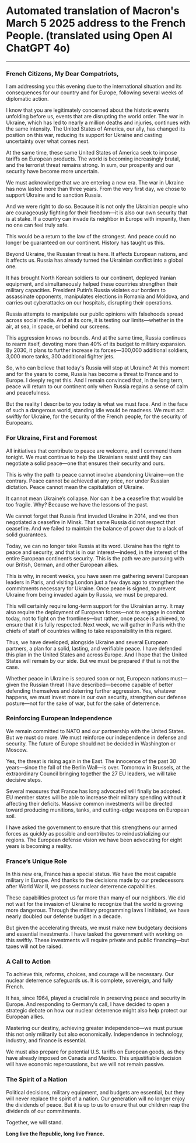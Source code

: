 # Automated translation of Macron's March 5 2025 address to the French People. (translated using Open AI ChatGPT 4o)

---

### **French Citizens, My Dear Compatriots,**
I am addressing you this evening due to the international situation and its consequences for our country and for Europe, following several weeks of diplomatic action. 

I know that you are legitimately concerned about the historic events unfolding before us, events that are disrupting the world order. The war in Ukraine, which has led to nearly a million deaths and injuries, continues with the same intensity. The United States of America, our ally, has changed its position on this war, reducing its support for Ukraine and casting uncertainty over what comes next.  

At the same time, these same United States of America seek to impose tariffs on European products. The world is becoming increasingly brutal, and the terrorist threat remains strong. In sum, our prosperity and our security have become more uncertain.

We must acknowledge that we are entering a new era. The war in Ukraine has now lasted more than three years. From the very first day, we chose to support Ukraine and to sanction Russia. 

And we were right to do so. Because it is not only the Ukrainian people who are courageously fighting for their freedom—it is also our own security that is at stake. If a country can invade its neighbor in Europe with impunity, then no one can feel truly safe.

This would be a return to the law of the strongest. And peace could no longer be guaranteed on our continent. History has taught us this.

Beyond Ukraine, the Russian threat is here. It affects European nations, and it affects us. Russia has already turned the Ukrainian conflict into a global one.

It has brought North Korean soldiers to our continent, deployed Iranian equipment, and simultaneously helped these countries strengthen their military capacities. President Putin’s Russia violates our borders to assassinate opponents, manipulates elections in Romania and Moldova, and carries out cyberattacks on our hospitals, disrupting their operations.

Russia attempts to manipulate our public opinions with falsehoods spread across social media. And at its core, it is testing our limits—whether in the air, at sea, in space, or behind our screens.

This aggression knows no bounds. And at the same time, Russia continues to rearm itself, devoting more than 40% of its budget to military expansion. By 2030, it plans to further increase its forces—300,000 additional soldiers, 3,000 more tanks, 300 additional fighter jets.

So, who can believe that today's Russia will stop at Ukraine? At this moment and for the years to come, Russia has become a threat to France and to Europe. I deeply regret this. And I remain convinced that, in the long term, peace will return to our continent only when Russia regains a sense of calm and peacefulness.

But the reality I describe to you today is what we must face. And in the face of such a dangerous world, standing idle would be madness. We must act swiftly for Ukraine, for the security of the French people, for the security of Europeans.

### **For Ukraine, First and Foremost**
All initiatives that contribute to peace are welcome, and I commend them tonight. We must continue to help the Ukrainians resist until they can negotiate a solid peace—one that ensures their security and ours.

This is why the path to peace cannot involve abandoning Ukraine—on the contrary. Peace cannot be achieved at any price, nor under Russian dictation. Peace cannot mean the capitulation of Ukraine.

It cannot mean Ukraine’s collapse. Nor can it be a ceasefire that would be too fragile. Why? Because we have the lessons of the past.

We cannot forget that Russia first invaded Ukraine in 2014, and we then negotiated a ceasefire in Minsk. That same Russia did not respect that ceasefire. And we failed to maintain the balance of power due to a lack of solid guarantees.

Today, we can no longer take Russia at its word. Ukraine has the right to peace and security, and that is in our interest—indeed, in the interest of the entire European continent’s security. This is the path we are pursuing with our British, German, and other European allies.

This is why, in recent weeks, you have seen me gathering several European leaders in Paris, and visiting London just a few days ago to strengthen the commitments necessary for Ukraine. Once peace is signed, to prevent Ukraine from being invaded again by Russia, we must be prepared.

This will certainly require long-term support for the Ukrainian army. It may also require the deployment of European forces—not to engage in combat today, not to fight on the frontlines—but rather, once peace is achieved, to ensure that it is fully respected. Next week, we will gather in Paris with the chiefs of staff of countries willing to take responsibility in this regard.

Thus, we have developed, alongside Ukraine and several European partners, a plan for a solid, lasting, and verifiable peace. I have defended this plan in the United States and across Europe. And I hope that the United States will remain by our side. But we must be prepared if that is not the case.

Whether peace in Ukraine is secured soon or not, European nations must—given the Russian threat I have described—become capable of better defending themselves and deterring further aggression. Yes, whatever happens, we must invest more in our own security, strengthen our defense posture—not for the sake of war, but for the sake of deterrence.

### **Reinforcing European Independence**
We remain committed to NATO and our partnership with the United States. But we must do more. We must reinforce our independence in defense and security. The future of Europe should not be decided in Washington or Moscow.

Yes, the threat is rising again in the East. The innocence of the past 30 years—since the fall of the Berlin Wall—is over. Tomorrow in Brussels, at the extraordinary Council bringing together the 27 EU leaders, we will take decisive steps.

Several measures that France has long advocated will finally be adopted. EU member states will be able to increase their military spending without it affecting their deficits. Massive common investments will be directed toward producing munitions, tanks, and cutting-edge weapons on European soil.

I have asked the government to ensure that this strengthens our armed forces as quickly as possible and contributes to reindustrializing our regions. The European defense vision we have been advocating for eight years is becoming a reality.

### **France’s Unique Role**
In this new era, France has a special status. We have the most capable military in Europe. And thanks to the decisions made by our predecessors after World War II, we possess nuclear deterrence capabilities.

These capabilities protect us far more than many of our neighbors. We did not wait for the invasion of Ukraine to recognize that the world is growing more dangerous. Through the military programming laws I initiated, we have nearly doubled our defense budget in a decade.

But given the accelerating threats, we must make new budgetary decisions and essential investments. I have tasked the government with working on this swiftly. These investments will require private and public financing—but taxes will not be raised.

### **A Call to Action**
To achieve this, reforms, choices, and courage will be necessary. Our nuclear deterrence safeguards us. It is complete, sovereign, and fully French.

It has, since 1964, played a crucial role in preserving peace and security in Europe. And responding to Germany’s call, I have decided to open a strategic debate on how our nuclear deterrence might also help protect our European allies.

Mastering our destiny, achieving greater independence—we must pursue this not only militarily but also economically. Independence in technology, industry, and finance is essential.

We must also prepare for potential U.S. tariffs on European goods, as they have already imposed on Canada and Mexico. This unjustifiable decision will have economic repercussions, but we will not remain passive.

### **The Spirit of a Nation**
Political decisions, military equipment, and budgets are essential, but they will never replace the spirit of a nation. Our generation will no longer enjoy the dividends of peace. But it is up to us to ensure that our children reap the dividends of our commitments.

Together, we will stand. 

**Long live the Republic, long live France.** 

